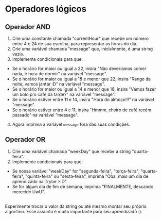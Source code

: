 # Operadores lógicos
## Operador AND
1. Crie uma constante chamada "currentHour" que recebe um número entre 4 e 24 de sua escolha, para representar as horas do dia.
2. Crie uma variável chamada "message" que, inicialmente, é uma string vazia.
3. Implemente condicionais para que:
* Se o horário for maior ou igual a 22, insira "Não deveríamos comer nada, é hora de dormir" na variável "message".
* Se o horário for maior ou igual a 18 e menor que 22, insira "Rango da noite, vamos jantar :D" na variável "message".
* Se o horário for maior ou igual a 14 e menor que 18, insira "Vamos fazer um bolo pro café da tarde?" na variável "message".
* Se o horário estiver entre 11 e 14, insira "Hora do almoço!!!" na variável "message".
* Se o horário estiver entre 4 e 11, insira "Hmmm, cheiro de café recém passado" na variável "message".
4. Agora imprima a variável `message` fora das suas condições.
## Operador OR
1. Crie uma variável chamada "weekDay" que recebe a string "quarta-feira".
2. Implemente condicionais para que:
* Se nossa variável "weekDay" for "segunda-feira", "terça-feira", "quarta-feira", "quinta-feira" ou "sexta-feira", imprima "Oba, mais um dia de aprendizado na Trybe >:D".
* Se for algum dia de fim de semana, imprima "FINALMENTE, descando merecido UwU".
<br>
Experimente trocar o valor da string ou até mesmo montar seu próprio algoritmo. Esse assunto é muito importante para seu aprendizado :).
